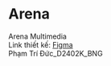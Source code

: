 # Arena
Arena Multimedia<br/>
Link thiết kế: [Figma](https://www.figma.com/design/7F9nbyjjQ37pR5x8h5NqP0/T%C3%A2m%2C-Q.Linh%2C-%C4%90%E1%BB%A9c---D2402K---Web-Page-Design?node-id=50-3224&t=nlaqFbwqg3d4ASFt-1)<br/> 
Phạm Trí Đức_D2402K_BNG
